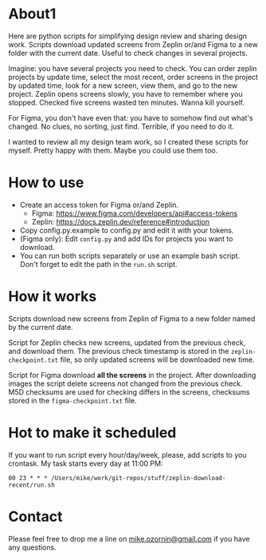 # About1
Here are python scripts for simplifying design review and sharing design work. Scripts download updated screens from Zeplin or/and Figma to a new folder with the current date. Useful to check changes in several projects.

Imagine: you have several projects you need to check. 
You can order zeplin projects by update time, select the most recent, order screens in the project by updated time, look for a new screen, view them, and go to the new project. Zeplin opens screens slowly, you have to remember where you stopped. Checked five screens wasted ten minutes. Wanna kill yourself.

For Figma, you don't have even that: you have to somehow find out what's changed. No clues, no sorting, just find. Terrible, if you need to do it.

I wanted to review all my design team work, so I created these scripts for myself. Pretty happy with them. Maybe you could use them too.

# How to use
* Create an access token for Figma or/and Zeplin.
  * Figma: https://www.figma.com/developers/api#access-tokens
  * Zeplin: https://docs.zeplin.dev/reference#introduction
* Copy config.py.example to config.py and edit it with your tokens.
* (Figma only): Edit ```config.py``` and add IDs for projects you want to download.
* You can run both scripts separately or use an example bash script. Don't forget to edit the path in the ```run.sh``` script.

# How it works
Scripts download new screens from Zeplin of Figma to a new folder named by the current date.

Script for Zeplin checks new screens, updated from the previous check, and download them. The previous check timestamp is stored in the ```zeplin-checkpoint.txt``` file, so only updated screens will be downloaded new time.

Script for Figma download __all the screens__ in the project. After downloading images the script delete screens not changed from the previous check. M5D checksums are used for checking differs in the screens, checksums stored in the ```figma-checkpoint.txt``` file.

# Hot to make it scheduled
If you want to run script every hour/day/week, please, add scripts to you crontask. My task starts every day at 11:00 PM:

```00 23 * * * /Users/mike/work/git-repos/stuff/zeplin-download-recent/run.sh```

# Contact
Please feel free to drop me a line on mike.ozornin@gmail.com if you have any questions.
